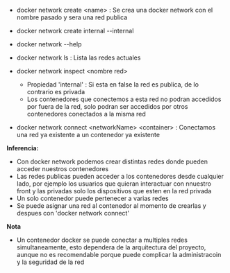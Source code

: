 

- docker network create \<name> : Se crea una docker network con el nombre pasado y sera una red publica
- docker network create internal --internal
- docker network --help
- docker network ls : Lista las redes actuales
- docker network inspect \<nombre red>
	- Propiedad 'internal' : Si esta en false la red es publica, de lo contrario es privada
	- Los contenedores que conectemos a esta red no podran accedidos por fuera de la red, solo podran ser accedidos por otros contenedores conectados a la misma red

- docker network connect \<networkName> \<container> : Conectamos una red ya existente a un contenedor ya existente


**Inferencia:**
- Con docker network podemos crear distintas redes donde pueden acceder nuestros contenedores
- Las redes publicas pueden acceder a los contenedores desde cualquier lado, por ejemplo los usuarios que quieran interactuar con nnuestro front y las privadas solo los dispositivos que esten en la red privada
- Un solo contenedor puede pertenecer a varias redes
- Se puede asignar una red al contenedor al momento de crearlas y despues con 'docker network connect'

**Nota**
- Un contenedor docker se puede conectar a multiples redes simultaneamente, esto dependera de la arquitectura del proyecto, aunque no es recomendable porque puede complicar la administracoin y la seguridad de la red